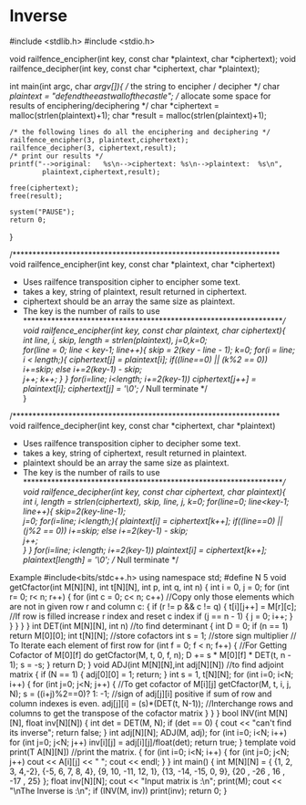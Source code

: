 # Inverse
#include <stdlib.h>
#include <stdio.h>

void railfence_encipher(int key, const char *plaintext, char *ciphertext);
void railfence_decipher(int key, const char *ciphertext, char *plaintext);

int main(int argc, char *argv[]){
    /* the string to encipher / decipher */
    char *plaintext = "defendtheeastwallofthecastle";
    /* allocate some space for results of enciphering/deciphering */
    char *ciphertext = malloc(strlen(plaintext)+1);
    char *result = malloc(strlen(plaintext)+1);
    
    /* the following lines do all the enciphering and deciphering */
    railfence_encipher(3, plaintext,ciphertext);
    railfence_decipher(3, ciphertext,result);
    /* print our results */
    printf("-->original:   %s\n-->ciphertext: %s\n-->plaintext:  %s\n",
            plaintext,ciphertext,result);
    
    free(ciphertext);
    free(result);
    
    system("PAUSE");
    return 0;
}

/*******************************************************************
void railfence_encipher(int key, const char *plaintext, char *ciphertext)
- Uses railfence transposition cipher to encipher some text.
 - takes a key, string of plaintext, result returned in ciphertext.
 - ciphertext should be an array the same size as plaintext.
- The key is the number of rails to use
*******************************************************************/
void railfence_encipher(int key, const char *plaintext, char *ciphertext){
    int line, i, skip, length = strlen(plaintext), j=0,k=0;    
    for(line = 0; line < key-1; line++){
        skip = 2*(key - line - 1); 
        k=0;
        for(i = line; i < length;){
            ciphertext[j] = plaintext[i];
            if((line==0) || (k%2 == 0)) i+=skip;
            else i+=2*(key-1) - skip;  
            j++;   k++;
        }
    }
    for(i=line; i<length; i+=2*(key-1)) ciphertext[j++] = plaintext[i];
    ciphertext[j] = '\0'; /* Null terminate */  
}

/*******************************************************************
void railfence_decipher(int key, const char *ciphertext, char *plaintext)
- Uses railfence transposition cipher to decipher some text.
- takes a key, string of ciphertext, result returned in plaintext.
- plaintext should be an array the same size as plaintext.
- The key is the number of rails to use
*******************************************************************/
void railfence_decipher(int key, const char *ciphertext, char *plaintext){
    int i, length = strlen(ciphertext), skip, line, j, k=0;
    for(line=0; line<key-1; line++){
        skip=2*(key-line-1);	  
        j=0;
        for(i=line; i<length;){
            plaintext[i] = ciphertext[k++];
            if((line==0) || (j%2 == 0)) i+=skip;
            else i+=2*(key-1) - skip;  
            j++;        
        }
    }
    for(i=line; i<length; i+=2*(key-1)) plaintext[i] = ciphertext[k++];
    plaintext[length] = '\0'; /* Null terminate */  
  
Example
#include<bits/stdc++.h>
using namespace std;
#define N 5
void getCfactor(int M[N][N], int t[N][N], int p, int q, int n) {
   int i = 0, j = 0;
   for (int r= 0; r< n; r++) {
      for (int c = 0; c< n; c++) //Copy only those elements which are not in given row r and column c: {
         if (r != p && c != q) { t[i][j++] = M[r][c]; //If row is filled increase r index and reset c index
            if (j == n - 1) {
               j = 0; i++;
            }
         }
      }
   }
}
int DET(int M[N][N], int n) //to find determinant {
   int D = 0;
   if (n == 1)
      return M[0][0];
   int t[N][N]; //store cofactors
   int s = 1; //store sign multiplier //
   To Iterate each element of first row
   for (int f = 0; f < n; f++) {
      //For Getting Cofactor of M[0][f] do getCfactor(M, t, 0, f, n); D += s * M[0][f] * DET(t, n - 1);
      s = -s;
   }
   return D;
}
void ADJ(int M[N][N],int adj[N][N])
//to find adjoint matrix {
   if (N == 1) {
      adj[0][0] = 1; return;
   }
   int s = 1,
   t[N][N];
   for (int i=0; i<N; i++) {
      for (int j=0; j<N; j++) {
         //To get cofactor of M[i][j]
         getCfactor(M, t, i, j, N);
         s = ((i+j)%2==0)? 1: -1; //sign of adj[j][i] positive if sum of row and column indexes is even.
         adj[j][i] = (s)*(DET(t, N-1)); //Interchange rows and columns to get the transpose of the cofactor matrix
      }
   }
}
bool INV(int M[N][N], float inv[N][N]) {
   int det = DET(M, N);
   if (det == 0) {
      cout << "can't find its inverse";
      return false;
   }
   int adj[N][N]; ADJ(M, adj);
   for (int i=0; i<N; i++) for (int j=0; j<N; j++) inv[i][j] = adj[i][j]/float(det);
   return true;
}
template<class T> void print(T A[N][N]) //print the matrix. {
   for (int i=0; i<N; i++) { for (int j=0; j<N; j++) cout << A[i][j] << " "; cout << endl; }
}
int main() {
   int M[N][N] = {
      {1, 2, 3, 4,-2}, {-5, 6, 7, 8, 4}, {9, 10, -11, 12, 1}, {13, -14, -15, 0, 9}, {20 , -26 , 16 , -17 , 25}
   };
   float inv[N][N];
   cout << "Input matrix is :\n"; print(M);
   cout << "\nThe Inverse is :\n"; if (INV(M, inv)) print(inv);
   return 0;
}
